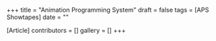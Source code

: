 +++
title = "Animation Programming System"
draft = false
tags = [APS Showtapes]
date = ""

[Article]
contributors = []
gallery = []
+++